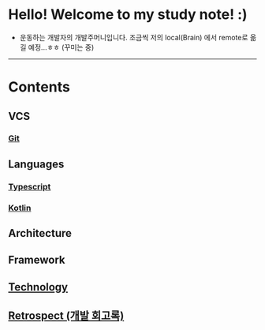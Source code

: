 # Hello! Welcome to my study note! :)

- 운동하는 개발자의 개발주머니입니다. 조금씩 저의 local(Brain) 에서 remote로 옮길 예정...ㅎㅎ
  (꾸미는 중)

---

# Contents

## VCS

### [Git](https://github.com/KyumKyum/DEV_SALAD/tree/main/git)

## Languages

### [Typescript](https://github.com/KyumKyum/DEV_SALAD/tree/main/typescript)

### [Kotlin](https://github.com/KyumKyum/DEV_SALAD/tree/main/kotlin)

## Architecture

## Framework

## [Technology](https://github.com/KyumKyum/DEV_SALAD/tree/main/tech)

## [Retrospect (개발 회고록)](https://github.com/KyumKyum/DEV_SALAD/tree/main/retrospect)
